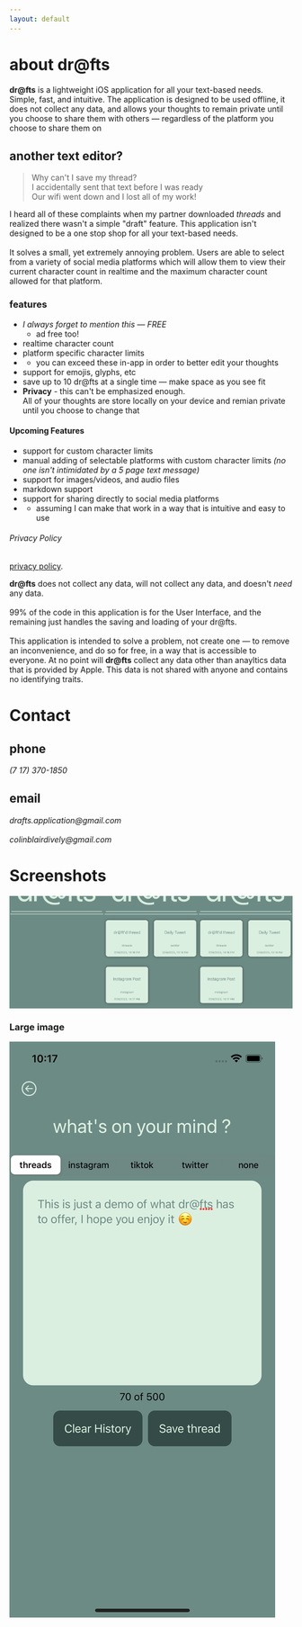 ```yaml
---
layout: default
---
```


<!-- Text can be **bold**, _italic_, or ~~strikethrough~~. -->
# about dr@fts

**dr@fts** is a lightweight iOS application for all your text-based needs. Simple, fast, and intuitive. 
The application is designed to be used offline, it does not collect any data, and allows your thoughts to remain
private until you choose to share them with others — regardless of the platform you choose to share them on

## another text editor?
> Why can't I save my thread? <br>
> I accidentally sent that text before I was ready <br>
> Our wifi went down and I lost all of my work! <br>

I heard all of these complaints when my partner downloaded _threads_ and realized there wasn't a simple "draft" feature. This 
application isn't designed to be a one stop shop for all your text-based needs. 
<br><br>
It solves a small, yet extremely annoying problem. 
Users are able to select from a variety of social media platforms which will allow them to view their current character count in 
realtime and the maximum character count allowed for that platform. 

### features
* _I always forget to mention this — FREE_  
  * ad free too!
* realtime character count
* platform specific character limits 
* * you can exceed these in-app in order to better edit your thoughts
* support for emojis, glyphs, etc
* save up to 10 dr@fts at a single time — make space as you see fit
* **Privacy** - this can't be emphasized enough. <br>
All of your thoughts are store locally on your device and remian private until you choose to change that

#### Upcoming Features
* support for custom character limits
* manual adding of selectable platforms with custom character limits _(no one isn't intimidated by a 5 page text message)_
* support for images/videos, and audio files
* markdown support
* support for sharing directly to social media platforms 
* * assuming I can make that work in a way that is intuitive and easy to use 

###### Privacy Policy
[privacy policy](./another-page.html).
<br>

**dr@fts** does not collect any data,
will not collect any data, and doesn't _need_ any data. <br><br>
99% of the code in this application is for the User Interface, and the remaining just handles the saving and loading of your dr@fts.
<br><br>
This application is intended to solve a problem, not create one — to remove an inconvenience, and do so for free, in a way that is accessible to everyone.
At no point will **dr@fts** collect any data other than anayltics data that is provided by Apple. This data is not shared with anyone and
contains no identifying traits.

# Contact
## phone
_(7 17) 370-1850_
## email
_drafts.application@gmail.com_ <br><br>
_colinblairdively@gmail.com_

# Screenshots
<div style="display: flex">
  <img src="https://github.com/cbd1221/drafts/blob/homepage/simulator-home.jpg" style="height: 200px; flex: 1; object-fit: cover;" />
  <img src="https://github.com/cbd1221/drafts/blob/homepage/Simulator%20Screenshot%20-%20iPhone%2014%20-%202023-07-28%20at%2022.18.43.png" style="height: 200px; flex: 1; object-fit: cover;" />
  <img src="https://github.com/cbd1221/drafts/blob/homepage/Simulator%20Screenshot%20-%20iPhone%2014%20-%202023-07-28%20at%2022.18.43.png" style="height: 200px; flex: 1; object-fit: cover;" />
</div>

### Large image
![simulator screenshot of dr@fts](https://github.com/cbd1221/drafts/blob/c081157ff816a82fd04c7cbf70dfda6ea7eec3a5/Simulator%20Screenshot%20-%20iPhone%2014%20-%202023-07-28%20at%2022.17.25.png)
